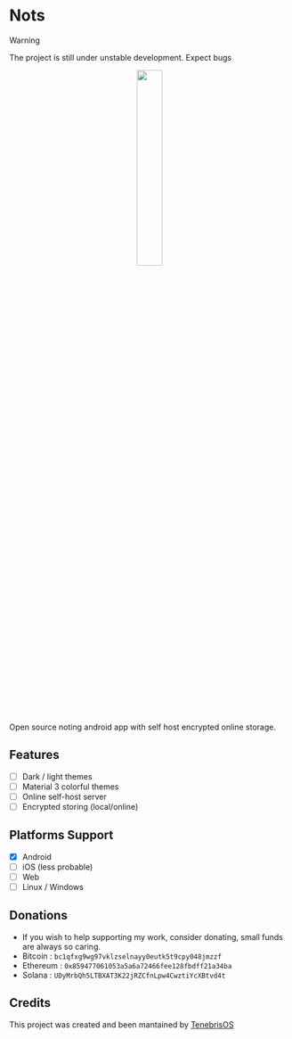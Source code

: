 # Nots
> [!WARNING]
> The project is still under unstable development. Expect bugs
<div align="center">
<img src=".github/assets/logo.png" style="width:30%;">
</div>
Open source noting android app with self host encrypted online storage.

## Features
- [ ] Dark / light themes
- [ ] Material 3 colorful themes
- [ ] Online self-host server
- [ ] Encrypted storing (local/online)

## Platforms Support
- [x] Android
- [ ] iOS (less probable)
- [ ] Web
- [ ] Linux / Windows

## Donations
- If you wish to help supporting my work, consider donating, small funds are always so caring.
- Bitcoin : ```bc1qfxg9wg97vklzselnayy0eutk5t9cpy048jmzzf```
- Ethereum : ```0x859477061053a5a6a72466fee128fbdff21a34ba```
- Solana : ```UDyMrbQh5LTBXAT3K22jRZCfnLpw4CwztiYcXBtvd4t```
  
## Credits
This project was created and been mantained by [TenebrisOS](https://github.com/TenebrisOS)
